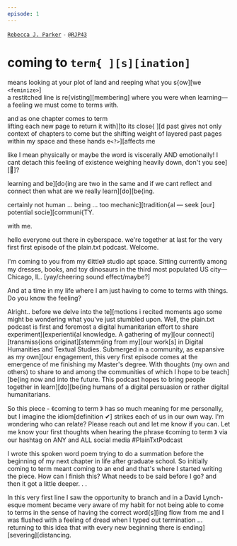 ```yaml
---
episode: 1
---
```


[`Rebecca J. Parker`](https://twitter.com/bcpkr396) `-` [`@RJP43`](https://github.com/RJP43)  

# coming to `term{ ][s][ination]`  
means looking at your plot of land and reeping what you s{ow][we `<feminize>`]  
a restitched line is re{visting][membering] where you were when learning—  
a feeling we must come to terms with.   
  
and as one chapter comes to term  
lifting each new page to return it with][to its close{ ][d past gives not only context of chapters to come but the shifting weight of layered past pages within my space and these hands e`<?>`][affects me 

like I mean physically or maybe the word is viscerally AND emotionally! I cant detach this feeling of existence weighing heavily down, don't you see][:eyes:]?

learning and be][do{ing are two in the same and if we cant reflect and connect then what are we really learn][do][be{ing. 

certainly not human 
... being ...
too mechanic][tradition{al —
seek [our] potential
socie][communi{TY. 

with me.


hello everyone out there in cyberspace. we're together at last for the very first first episode of the plain.txt podcast. Welcome. 

I'm coming to you from my 《little》 studio apt space. Sitting currently among my dresses, books, and toy dinosaurs in the third most populated US city— Chicago, IL. [yay/cheering sound effect/maybe?]

And at a time in my life where I am just having to come to terms with things. Do you know the feeling? 

Alright.. before we delve into the te][motions i recited moments ago some might be wondering what you've just stumbled upon. 
Well, the plain.txt podcast is first and foremost a digital humanitarian effort to share experiment][experienti{al knowledge. A gathering of my][our connecti][transmiss{ions originat][stemm{ing from my][our work[s] in Digital Humanities and Textual Studies. Submerged in a community, as expansive as my own][our engagement, this very first episode comes at the emergence of me finishing my Master's degree. With thoughts (my own and others) to share to and among the communities of which I hope to be teach][be{ing now and into the future. This podcast hopes to bring people together in learn][do][be{ing humans of a digital persuasion or rather digital humanitarians. 

So this piece - 《coming to term 》 has so much meaning for me personally, but I imagine the idiom[definition ✔] strikes each of us in our own way. I'm wondering who can relate? Please reach out and let me know if you can. Let me know your first thoughts when hearing the phrase 《coming to term 》 via our hashtag on ANY and ALL social media #PlainTxtPodcast 

I wrote this spoken word poem trying to do a summation before the beginning of my next chapter in life after graduate school. So initially coming to term meant coming to an end and that's where I started writing the piece. How can I finish this? What needs to be said before I go? and then it got a little deeper. . .

In this very first line I saw the opportunity to branch and in a David Lynch-esque moment became very aware of my habit for not being able to come to terms in the sense of having the correct word{s][ing flow from me and I was flushed with a feeling of dread when I typed out termination ... returning to this idea that with every new beginning there is ending][severing][distancing. 

